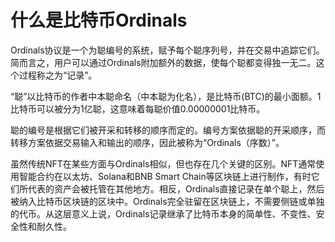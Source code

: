 # 什么是比特币Ordinals

Ordinals协议是一个为聪编号的系统，赋予每个聪序列号，并在交易中追踪它们。简而言之，用户可以通过Ordinals附加额外的数据，使每个聪都变得独一无二。这个过程称之为“记录”。

“聪”以比特币的作者中本聪命名（中本聪为化名），是比特币(BTC)的最小面额。1比特币可以被分为1亿聪，这意味着每聪价值0.00000001比特币。

聪的编号是根据它们被开采和转移的顺序而定的。编号方案依据聪的开采顺序，而转移方案依据交易输入和输出的顺序，因此被称为“Ordinals（序数）”。

虽然传统NFT在某些方面与Ordinals相似，但也存在几个关键的区别。NFT通常使用智能合约在以太坊、Solana和BNB Smart Chain等区块链上进行制作，有时它们所代表的资产会被托管在其他地方。相反，Ordinals直接记录在单个聪上，然后被纳入比特币区块链的区块中。Ordinals完全驻留在区块链上，不需要侧链或单独的代币。从这层意义上说，Ordinals记录继承了比特币本身的简单性、不变性、安全性和耐久性。
